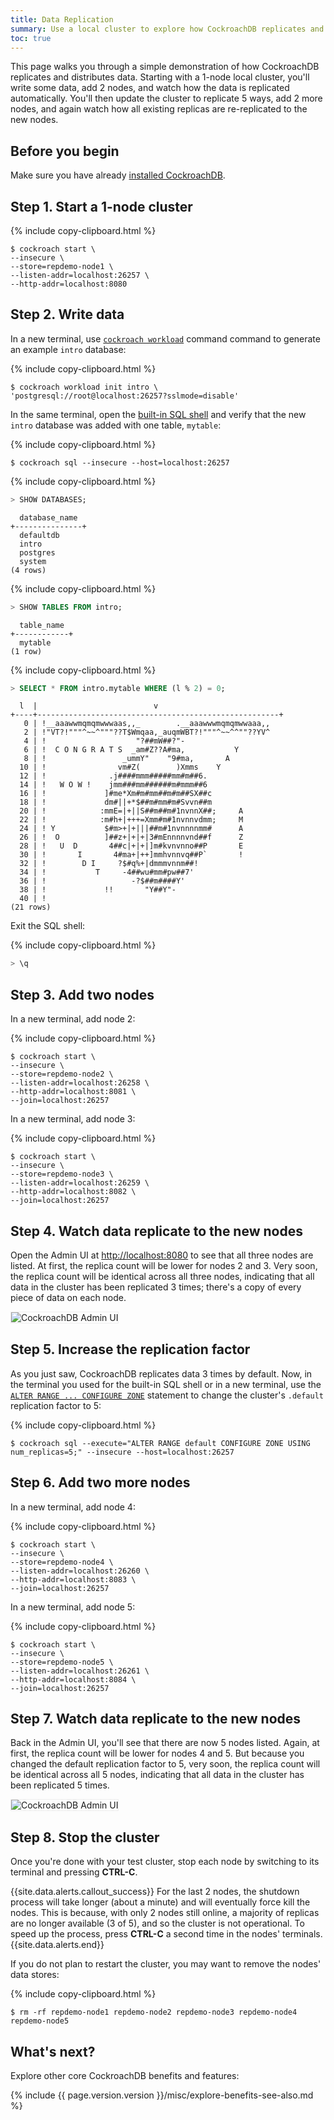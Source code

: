 ```yaml
---
title: Data Replication
summary: Use a local cluster to explore how CockroachDB replicates and distributes data.
toc: true
---
```


This page walks you through a simple demonstration of how CockroachDB replicates and distributes data. Starting with a 1-node local cluster, you'll write some data, add 2 nodes, and watch how the data is replicated automatically. You'll then update the cluster to replicate 5 ways, add 2 more nodes, and again watch how all existing replicas are re-replicated to the new nodes.

## Before you begin

Make sure you have already [installed CockroachDB](install-cockroachdb.html).

## Step 1. Start a 1-node cluster

{% include copy-clipboard.html %}
~~~ shell
$ cockroach start \
--insecure \
--store=repdemo-node1 \
--listen-addr=localhost:26257 \
--http-addr=localhost:8080
~~~

## Step 2. Write data

In a new terminal, use [`cockroach workload`](cockroach-workload.html) command command to generate an example `intro` database:

{% include copy-clipboard.html %}
~~~ shell
$ cockroach workload init intro \
'postgresql://root@localhost:26257?sslmode=disable'
~~~

In the same terminal, open the [built-in SQL shell](use-the-built-in-sql-client.html) and verify that the new `intro` database was added with one table, `mytable`:

{% include copy-clipboard.html %}
~~~ shell
$ cockroach sql --insecure --host=localhost:26257
~~~

{% include copy-clipboard.html %}
~~~ sql
> SHOW DATABASES;
~~~

~~~
  database_name
+---------------+
  defaultdb
  intro
  postgres
  system
(4 rows)
~~~

{% include copy-clipboard.html %}
~~~ sql
> SHOW TABLES FROM intro;
~~~

~~~
  table_name
+------------+
  mytable
(1 row)
~~~

{% include copy-clipboard.html %}
~~~ sql
> SELECT * FROM intro.mytable WHERE (l % 2) = 0;
~~~

~~~
  l  |                          v
+----+------------------------------------------------------+
   0 | !__aaawwmqmqmwwwaas,,_        .__aaawwwmqmqmwwaaa,,
   2 | !"VT?!"""^~~^"""??T$Wmqaa,_auqmWBT?!"""^~~^^""??YV^
   4 | !                    "?##mW##?"-
   6 | !  C O N G R A T S  _am#Z??A#ma,           Y
   8 | !                 _ummY"    "9#ma,       A
  10 | !                vm#Z(        )Xmms    Y
  12 | !              .j####mmm#####mm#m##6.
  14 | !   W O W !    jmm###mm######m#mmm##6
  16 | !             ]#me*Xm#m#mm##m#m##SX##c
  18 | !             dm#||+*$##m#mm#m#Svvn##m
  20 | !            :mmE=|+||S##m##m#1nvnnX##;     A
  22 | !            :m#h+|+++=Xmm#m#1nvnnvdmm;     M
  24 | ! Y           $#m>+|+|||##m#1nvnnnnmm#      A
  26 | !  O          ]##z+|+|+|3#mEnnnnvnd##f      Z
  28 | !   U  D       4##c|+|+|]m#kvnvnno##P       E
  30 | !       I       4#ma+|++]mmhvnnvq##P`       !
  32 | !        D I     ?$#q%+|dmmmvnnm##!
  34 | !           T     -4##wu#mm#pw##7'
  36 | !                   -?$##m####Y'
  38 | !             !!       "Y##Y"-
  40 | !
(21 rows)
~~~

Exit the SQL shell:

{% include copy-clipboard.html %}
~~~ sql
> \q
~~~

## Step 3. Add two nodes

In a new terminal, add node 2:

{% include copy-clipboard.html %}
~~~ shell
$ cockroach start \
--insecure \
--store=repdemo-node2 \
--listen-addr=localhost:26258 \
--http-addr=localhost:8081 \
--join=localhost:26257
~~~

In a new terminal, add node 3:

{% include copy-clipboard.html %}
~~~ shell
$ cockroach start \
--insecure \
--store=repdemo-node3 \
--listen-addr=localhost:26259 \
--http-addr=localhost:8082 \
--join=localhost:26257
~~~

## Step 4. Watch data replicate to the new nodes

Open the Admin UI at <a href="http://localhost:8080" data-proofer-ignore>http://localhost:8080</a> to see that all three nodes are listed. At first, the replica count will be lower for nodes 2 and 3. Very soon, the replica count will be identical across all three nodes, indicating that all data in the cluster has been replicated 3 times; there's a copy of every piece of data on each node.

<img src="{{ 'images/v2.2/replication1.png' | relative_url }}" alt="CockroachDB Admin UI" style="border:1px solid #eee;max-width:100%" />

## Step 5. Increase the replication factor

As you just saw, CockroachDB replicates data 3 times by default. Now, in the terminal you used for the built-in SQL shell or in a new terminal, use the [`ALTER RANGE ... CONFIGURE ZONE`](configure-zone.html) statement to change the cluster's `.default` replication factor to 5:

{% include copy-clipboard.html %}
~~~ shell
$ cockroach sql --execute="ALTER RANGE default CONFIGURE ZONE USING num_replicas=5;" --insecure --host=localhost:26257
~~~

## Step 6. Add two more nodes

In a new terminal, add node 4:

{% include copy-clipboard.html %}
~~~ shell
$ cockroach start \
--insecure \
--store=repdemo-node4 \
--listen-addr=localhost:26260 \
--http-addr=localhost:8083 \
--join=localhost:26257
~~~

In a new terminal, add node 5:

{% include copy-clipboard.html %}
~~~ shell
$ cockroach start \
--insecure \
--store=repdemo-node5 \
--listen-addr=localhost:26261 \
--http-addr=localhost:8084 \
--join=localhost:26257
~~~

## Step 7. Watch data replicate to the new nodes

Back in the Admin UI, you'll see that there are now 5 nodes listed. Again, at first, the replica count will be lower for nodes 4 and 5. But because you changed the default replication factor to 5, very soon, the replica count will be identical across all 5 nodes, indicating that all data in the cluster has been replicated 5 times.

<img src="{{ 'images/v2.2/replication2.png' | relative_url }}" alt="CockroachDB Admin UI" style="border:1px solid #eee;max-width:100%" />

## Step 8.  Stop the cluster

Once you're done with your test cluster, stop each node by switching to its terminal and pressing **CTRL-C**.

{{site.data.alerts.callout_success}}
For the last 2 nodes, the shutdown process will take longer (about a minute) and will eventually force kill the nodes. This is because, with only 2 nodes still online, a majority of replicas are no longer available (3 of 5), and so the cluster is not operational. To speed up the process, press **CTRL-C** a second time in the nodes' terminals.
{{site.data.alerts.end}}

If you do not plan to restart the cluster, you may want to remove the nodes' data stores:

{% include copy-clipboard.html %}
~~~ shell
$ rm -rf repdemo-node1 repdemo-node2 repdemo-node3 repdemo-node4 repdemo-node5
~~~

## What's next?

Explore other core CockroachDB benefits and features:

{% include {{ page.version.version }}/misc/explore-benefits-see-also.md %}
